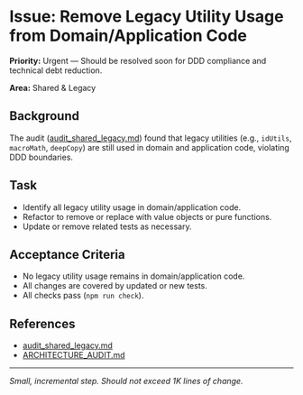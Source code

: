 # Issue: Remove Legacy Utility Usage from Domain/Application Code

**Priority:** Urgent — Should be resolved soon for DDD compliance and technical debt reduction.

**Area:** Shared & Legacy

## Background
The audit ([audit_shared_legacy.md](../audit_shared_legacy.md)) found that legacy utilities (e.g., `idUtils`, `macroMath`, `deepCopy`) are still used in domain and application code, violating DDD boundaries.

## Task
- Identify all legacy utility usage in domain/application code.
- Refactor to remove or replace with value objects or pure functions.
- Update or remove related tests as necessary.

## Acceptance Criteria
- No legacy utility usage remains in domain/application code.
- All changes are covered by updated or new tests.
- All checks pass (`npm run check`).

## References
- [audit_shared_legacy.md](../audit_shared_legacy.md)
- [ARCHITECTURE_AUDIT.md](../ARCHITECTURE_AUDIT.md)

---
_Small, incremental step. Should not exceed 1K lines of change._
